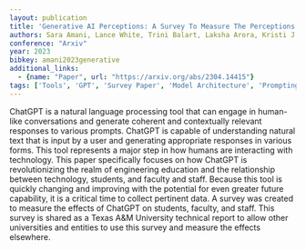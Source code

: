 ```yaml
---
layout: publication
title: 'Generative AI Perceptions: A Survey To Measure The Perceptions Of Faculty, Staff, And Students On Generative AI Tools In Academia'
authors: Sara Amani, Lance White, Trini Balart, Laksha Arora, Kristi J. Shryock, Kelly Brumbelow, Karan L. Watson
conference: "Arxiv"
year: 2023
bibkey: amani2023generative
additional_links:
  - {name: "Paper", url: "https://arxiv.org/abs/2304.14415"}
tags: ['Tools', 'GPT', 'Survey Paper', 'Model Architecture', 'Prompting']
---
```

ChatGPT is a natural language processing tool that can engage in human-like
conversations and generate coherent and contextually relevant responses to
various prompts. ChatGPT is capable of understanding natural text that is input
by a user and generating appropriate responses in various forms. This tool
represents a major step in how humans are interacting with technology. This
paper specifically focuses on how ChatGPT is revolutionizing the realm of
engineering education and the relationship between technology, students, and
faculty and staff. Because this tool is quickly changing and improving with the
potential for even greater future capability, it is a critical time to collect
pertinent data. A survey was created to measure the effects of ChatGPT on
students, faculty, and staff. This survey is shared as a Texas A&M University
technical report to allow other universities and entities to use this survey
and measure the effects elsewhere.
